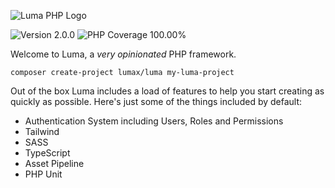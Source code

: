 ![Luma PHP Logo](https://danielwinning.co.uk/images/luma.svg "Luma PHP")

<div>
<!-- Version Badge -->
<img src="https://img.shields.io/badge/Version-2.0.0-blue" alt="Version 2.0.0">

<!-- PHP Coverage Badge -->
<img src="https://img.shields.io/badge/PHP Coverage-100.00%25-green" alt="PHP Coverage 100.00%">
</div>

Welcome to Luma, a _very opinionated_ PHP framework.


```shell
composer create-project lumax/luma my-luma-project
```

Out of the box Luma includes a load of features to help you start creating as quickly as possible. Here's just some of 
the things included by default:

- Authentication System including Users, Roles and Permissions
- Tailwind
- SASS
- TypeScript
- Asset Pipeline
- PHP Unit